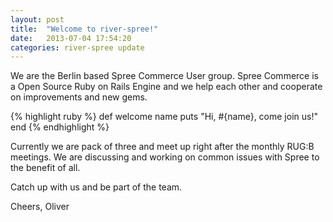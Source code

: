 ```yaml
---
layout: post
title:  "Welcome to river-spree!"
date:   2013-07-04 17:54:20
categories: river-spree update
---
```


We are the Berlin based Spree Commerce User group. Spree Commerce is a Open Source Ruby on Rails Engine and we help each other and cooperate on improvements and new gems.

{% highlight ruby %}
def welcome name
  puts "Hi, #{name}, come join us!"
end
{% endhighlight %}

Currently we are pack of three and meet up right after the monthly RUG:B meetings. We are discussing and working on common issues with Spree to the benefit of all.

Catch up with us and be part of the team.

Cheers, Oliver
